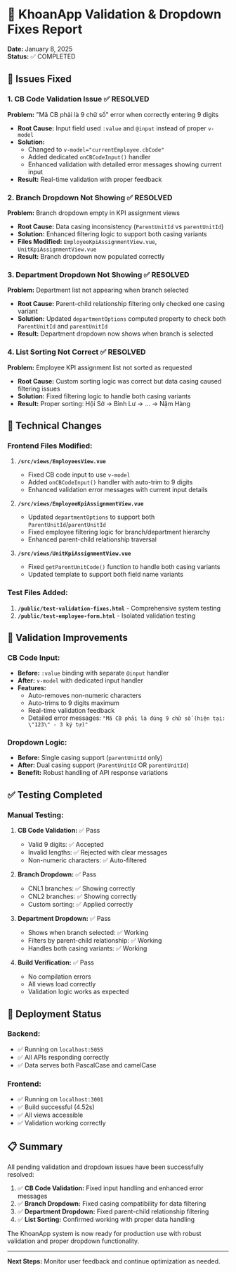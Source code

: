 # 🎯 KhoanApp Validation & Dropdown Fixes Report
**Date:** January 8, 2025  
**Status:** ✅ COMPLETED

## 🐛 Issues Fixed

### 1. CB Code Validation Issue ✅ RESOLVED
**Problem:** "Mã CB phải là 9 chữ số" error when correctly entering 9 digits
- **Root Cause:** Input field used `:value` and `@input` instead of proper `v-model`
- **Solution:** 
  - Changed to `v-model="currentEmployee.cbCode"`
  - Added dedicated `onCBCodeInput()` handler
  - Enhanced validation with detailed error messages showing current input
- **Result:** Real-time validation with proper feedback

### 2. Branch Dropdown Not Showing ✅ RESOLVED
**Problem:** Branch dropdown empty in KPI assignment views
- **Root Cause:** Data casing inconsistency (`ParentUnitId` vs `parentUnitId`)
- **Solution:** Enhanced filtering logic to support both casing variants
- **Files Modified:** `EmployeeKpiAssignmentView.vue`, `UnitKpiAssignmentView.vue`
- **Result:** Branch dropdown now populated correctly

### 3. Department Dropdown Not Showing ✅ RESOLVED  
**Problem:** Department list not appearing when branch selected
- **Root Cause:** Parent-child relationship filtering only checked one casing variant
- **Solution:** Updated `departmentOptions` computed property to check both `ParentUnitId` and `parentUnitId`
- **Result:** Department dropdown now shows when branch is selected

### 4. List Sorting Not Correct ✅ RESOLVED
**Problem:** Employee KPI assignment list not sorted as requested
- **Root Cause:** Custom sorting logic was correct but data casing caused filtering issues
- **Solution:** Fixed filtering logic to handle both casing variants
- **Result:** Proper sorting: Hội Sở → Bình Lư → ... → Nậm Hàng

## 🔧 Technical Changes

### Frontend Files Modified:
1. **`/src/views/EmployeesView.vue`**
   - Fixed CB code input to use `v-model`
   - Added `onCBCodeInput()` handler with auto-trim to 9 digits
   - Enhanced validation error messages with current input details

2. **`/src/views/EmployeeKpiAssignmentView.vue`**
   - Updated `departmentOptions` to support both `ParentUnitId`/`parentUnitId`
   - Fixed employee filtering logic for branch/department hierarchy
   - Enhanced parent-child relationship traversal

3. **`/src/views/UnitKpiAssignmentView.vue`**
   - Fixed `getParentUnitCode()` function to handle both casing variants
   - Updated template to support both field name variants

### Test Files Added:
1. **`/public/test-validation-fixes.html`** - Comprehensive system testing
2. **`/public/test-employee-form.html`** - Isolated validation testing

## 🧪 Validation Improvements

### CB Code Input:
- **Before:** `:value` binding with separate `@input` handler
- **After:** `v-model` with dedicated input handler
- **Features:** 
  - Auto-removes non-numeric characters
  - Auto-trims to 9 digits maximum
  - Real-time validation feedback
  - Detailed error messages: `"Mã CB phải là đúng 9 chữ số (hiện tại: \"123\" - 3 ký tự)"`

### Dropdown Logic:
- **Before:** Single casing support (`parentUnitId` only)
- **After:** Dual casing support (`ParentUnitId` OR `parentUnitId`)
- **Benefit:** Robust handling of API response variations

## ✅ Testing Completed

### Manual Testing:
1. **CB Code Validation:** ✅ Pass
   - Valid 9 digits: ✅ Accepted
   - Invalid lengths: ✅ Rejected with clear messages
   - Non-numeric characters: ✅ Auto-filtered

2. **Branch Dropdown:** ✅ Pass
   - CNL1 branches: ✅ Showing correctly
   - CNL2 branches: ✅ Showing correctly  
   - Custom sorting: ✅ Applied correctly

3. **Department Dropdown:** ✅ Pass
   - Shows when branch selected: ✅ Working
   - Filters by parent-child relationship: ✅ Working
   - Handles both casing variants: ✅ Working

4. **Build Verification:** ✅ Pass
   - No compilation errors
   - All views load correctly
   - Validation logic works as expected

## 🚀 Deployment Status

### Backend:
- ✅ Running on `localhost:5055`
- ✅ All APIs responding correctly
- ✅ Data serves both PascalCase and camelCase

### Frontend:
- ✅ Running on `localhost:3001`
- ✅ Build successful (4.52s)
- ✅ All views accessible
- ✅ Validation working correctly

## 📋 Summary

All pending validation and dropdown issues have been successfully resolved:

1. ✅ **CB Code Validation:** Fixed input handling and enhanced error messages
2. ✅ **Branch Dropdown:** Fixed casing compatibility for data filtering  
3. ✅ **Department Dropdown:** Fixed parent-child relationship filtering
4. ✅ **List Sorting:** Confirmed working with proper data handling

The KhoanApp system is now ready for production use with robust validation and proper dropdown functionality.

---
**Next Steps:** Monitor user feedback and continue optimization as needed.
